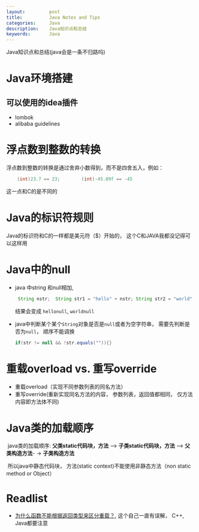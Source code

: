 ```yaml
---
layout:     	post
title:      	Java Notes and Tips
categories: 	Java
description:   	Java知识点和总结
keywords: 		Java
---
```


Java知识点和总结(java会是一条不归路吗)

# Java环境搭建

## 可以使用的idea插件

- lombok
- alibaba guidelines

# 浮点数到整数的转换

浮点数到整数的转换是通过舍弃小数得到，而不是四舍五入，例如：

```java
    (int)23.7 == 23;        (int)-45.89f == -45
```

这一点和C的是不同的

# Java的标识符规则

Java的标识符和C的一样都是美元符（$）开始的， 这个C和JAVA我都没记得可以这样用

# Java中的null

- java 中string 和null相加,         

    ```java
     String nstr;  String str1 = "hello" + nstr; String str2 = "world" + null;
    ```

    结果会变成 `hellonull`, `worldnull`
    
- java中判断某个某个`String`对象是否是`null`或者为空字符串， 需要先判断是否为`null`， 顺序不能调换

    ```java
    if(str != null && !str.equals("")){}
    ```

# 重载overload vs. 重写override

- 重载overload（实现不同参数列表的同名方法）
- 重写override(重新实现同名方法的内容， 参数列表，返回值都相同， 仅方法内容即方法体不同)

# Java类的加载顺序

​	java类的加载顺序: **父类static代码块，方法** –> **子类static代码块，方法** –> **父类构造方法**- -> **子类构造方法** 

​	所以java中静态代码块， 方法(static  context)不能使用非静态方法（non static method or Object）



# Readlist

- [为什么函数不能根据返回类型来区分重载？](https://blog.csdn.net/chang384915878/article/details/79535416), 这个自己一直有误解， C++, Java都要注意